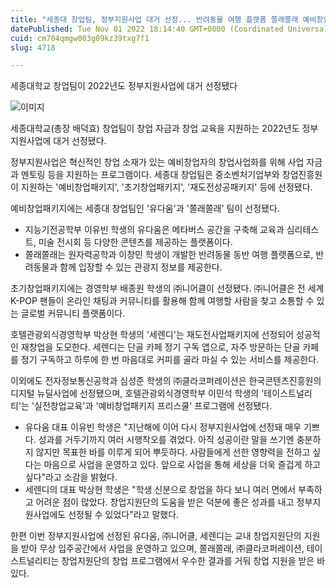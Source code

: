 ```yaml
---
title: "세종대 창업팀, 정부지원사업 대거 선정... 반려동물 여행 플랫폼 쫄래쫄래 예비창업패키지 선정"
datePublished: Tue Nov 01 2022 18:14:40 GMT+0000 (Coordinated Universal Time)
cuid: cm704qmgw003g09kz39txg7f1
slug: 4718

---
```



세종대학교 창업팀이 2022년도 정부지원사업에 대거 선정됐다

![이미지](https://cdn.hashnode.com/res/hashnode/image/upload/v1739257044584/b47f4fab-2cd8-4a3a-8114-489d7aac65db.jpeg)

세종대학교(총장 배덕효) 창업팀이 창업 자금과 창업 교육을 지원하는 2022년도 정부지원사업에 대거 선정됐다.

정부지원사업은 혁신적인 창업 소재가 있는 예비창업자의 창업사업화를 위해 사업 자금과 멘토링 등을 지원하는 프로그램이다. 세종대 창업팀은 중소벤처기업부와 창업진흥원이 지원하는 '예비창업패키지', '초기창업패키지', '재도전성공패키지' 등에 선정됐다.

예비창업패키지에는 세종대 창업팀인 '유다움'과 '쫄래쫄래' 팀이 선정됐다.

- 지능기전공학부 이유빈 학생의 유다움은 메타버스 공간을 구축해 교육과 심리테스트, 미술 전시회 등 다양한 콘텐츠를 제공하는 플랫폼이다.
- 쫄래쫄래는 원자력공학과 이창민 학생이 개발한 반려동물 동반 여행 플랫폼으로, 반려동물과 함께 입장할 수 있는 관광지 정보를 제공한다.

초기창업패키지에는 경영학부 배종원 학생의 ㈜니어클이 선정됐다. ㈜니어클은 전 세계 K-POP 팬들이 온라인 채팅과 커뮤니티를 활용해 함께 여행할 사람을 찾고 소통할 수 있는 글로벌 커뮤니티 플랫폼이다.

호텔관광외식경영학부 박상현 학생의 '세렌디'는 재도전사업패키지에 선정되어 성공적인 재창업을 도모한다. 세렌디는 단골 카페 정기 구독 앱으로, 자주 방문하는 단골 카페를 정기 구독하고 하루에 한 번 마음대로 커피를 골라 마실 수 있는 서비스를 제공한다.

이외에도 전자정보통신공학과 심성준 학생의 ㈜클라코퍼레이션은 한국콘텐츠진흥원의 디지털 뉴딜사업에 선정됐으며, 호텔관광외식경영학부 이민석 학생의 '테이스트널리티'는 '실전창업교육'과 '예비창업패키지 프리스쿨' 프로그램에 선정됐다.

- 유다움 대표 이유빈 학생은 "지난해에 이어 다시 정부지원사업에 선정돼 매우 기쁘다. 성과를 거두기까지 여러 시행착오를 겪었다. 아직 성공이란 말을 쓰기엔 충분하지 않지만 목표한 바를 이루게 되어 뿌듯하다. 사람들에게 선한 영향력을 전하고 싶다는 마음으로 사업을 운영하고 있다. 앞으로 사업을 통해 세상을 더욱 즐겁게 하고 싶다"라고 소감을 밝혔다.
- 세렌디의 대표 박상현 학생은 "학생 신분으로 창업을 하다 보니 여러 면에서 부족하고 어려운 점이 많았다. 창업지원단의 도움을 받은 덕분에 좋은 성과를 내고 정부지원사업에도 선정될 수 있었다"라고 말했다.

한편 이번 정부지원사업에 선정된 유다움, ㈜니어클, 세렌디는 교내 창업지원단의 지원을 받아 무상 입주공간에서 사업을 운영하고 있으며, 쫄래쫄래, ㈜클라코퍼레이션, 테이스트널리티는 창업지원단의 창업 프로그램에서 우수한 결과를 거둬 창업 지원을 받은 바 있다.